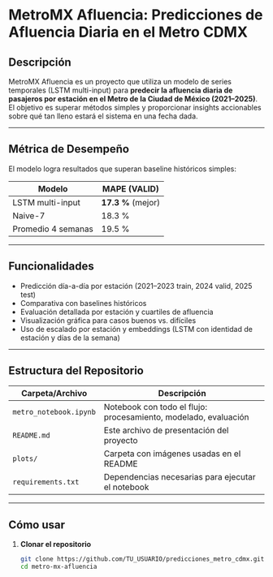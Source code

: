 # MetroMX Afluencia: Predicciones de Afluencia Diaria en el Metro CDMX

##  Descripción

MetroMX Afluencia es un proyecto que utiliza un modelo de series temporales (LSTM multi-input) para **predecir la afluencia diaria de pasajeros por estación en el Metro de la Ciudad de México (2021–2025)**. El objetivo es superar métodos simples y proporcionar insights accionables sobre qué tan lleno estará el sistema en una fecha dada.

---

##  Métrica de Desempeño

El modelo logra resultados que superan baseline históricos simples:

| Modelo              | MAPE (VALID)        |
|---------------------|---------------------|
| LSTM multi-input    | **17.3 %** (mejor)  |
| Naive-7             | 18.3 %              |
| Promedio 4 semanas  | 19.5 %              |

---

##  Funcionalidades

- Predicción día-a-día por estación (2021–2023 train, 2024 valid, 2025 test)  
- Comparativa con baselines históricos  
- Evaluación detallada por estación y cuartiles de afluencia  
- Visualización gráfica para casos buenos vs. difíciles  
- Uso de escalado por estación y embeddings (LSTM con identidad de estación y días de la semana)

---

##  Estructura del Repositorio

| Carpeta/Archivo                    | Descripción |
|-----------------------------------|-------------|
| `metro_notebook.ipynb`            | Notebook con todo el flujo: procesamiento, modelado, evaluación |
| `README.md`                       | Este archivo de presentación del proyecto |
| `plots/`                          | Carpeta con imágenes usadas en el README |
| `requirements.txt`                | Dependencias necesarias para ejecutar el notebook |

---

##  Cómo usar

1. **Clonar el repositorio**  
   ```bash
   git clone https://github.com/TU_USUARIO/predicciones_metro_cdmx.git
   cd metro-mx-afluencia
